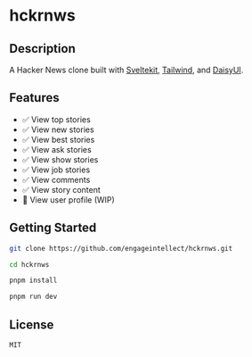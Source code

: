 # hckrnws

## Description

A Hacker News clone built with [Sveltekit](https://kit.svelte.dev), [Tailwind](https://tailwindcss.com), and [DaisyUI](https://daisyui.com).

## Features

- ✅ View top stories
- ✅ View new stories
- ✅ View best stories
- ✅ View ask stories
- ✅ View show stories
- ✅ View job stories
- ✅ View comments
- ✅ View story content
- 🔨 View user profile (WIP)

## Getting Started

```bash
git clone https://github.com/engageintellect/hckrnws.git
```

```bash
cd hckrnws
```

```bash
pnpm install
```

```bash
pnpm run dev
```

## License

```
MIT
```
